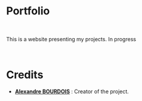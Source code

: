 # Portfolio

<br/>

This is a website presenting my projects. In progress

<br/>

# Credits

- [**Alexandre BOURDOIS**](https://github.com/alexandre-bourdois) : Creator of the project.
